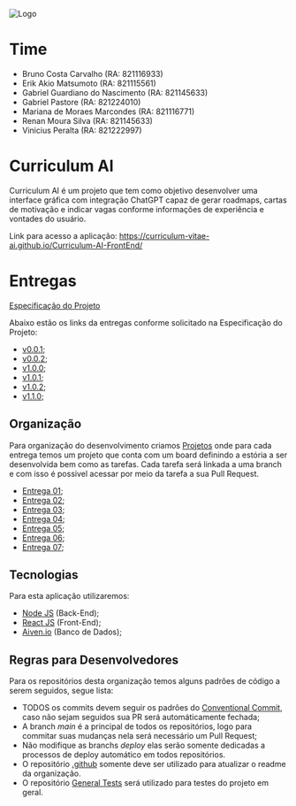 ![Logo](https://github.com/user-attachments/assets/8989f9ba-53d9-4a90-8f43-c692ff20dd45)

# Time

- Bruno Costa Carvalho (RA: 821116933)
- Erik Akio Matsumoto (RA: 821115561)
- Gabriel Guardiano do Nascimento (RA: 821145633)
- Gabriel Pastore (RA: 821224010)
- Mariana de Moraes Marcondes (RA: 821116771)
- Renan Moura Silva (RA: 821145633)
- Vinicius Peralta (RA: 821222997)

# Curriculum AI

Curriculum AI é um projeto que tem como objetivo desenvolver uma interface gráfica com integração ChatGPT capaz de gerar roadmaps, cartas de motivação e indicar vagas conforme informações de experiência e vontades do usuário.

Link para acesso a aplicação: https://curriculum-vitae-ai.github.io/Curriculum-AI-FrontEnd/

# Entregas

[Especificação do Projeto](EspecificacaoProjeto.pdf)

Abaixo estão os links da entregas conforme solicitado na Especificação do Projeto:

- [v0.0.1](https://github.com/Curriculum-Vitae-AI/Curriculum-AI-FrontEnd/releases/tag/v0.0.1);
- [v0.0.2](https://github.com/Curriculum-Vitae-AI/Curriculum-AI-FrontEnd/releases/tag/v0.0.2);
- [v1.0.0](https://github.com/Curriculum-Vitae-AI/Curriculum-AI-FrontEnd/releases/tag/v1.0.0);
- [v1.0.1](https://github.com/Curriculum-Vitae-AI/Curriculum-AI-BackEnd/releases/tag/v1.0.1);
- [v1.0.2](https://github.com/Curriculum-Vitae-AI/Curriculum-AI-BackEnd/releases/tag/v1.0.2);
- [v1.1.0](https://github.com/Curriculum-Vitae-AI/Curriculum-AI-BackEnd/releases/tag/v1.1.0);

## Organização

Para organização do desenvolvimento criamos [Projetos](https://github.com/orgs/Curriculum-Vitae-AI/projects) onde para cada entrega temos um projeto que conta com um board definindo a estória a ser desenvolvida bem como as tarefas. Cada tarefa será linkada a uma branch e com isso é possivel acessar por meio da tarefa a sua Pull Request.

- [Entrega 01](https://github.com/orgs/Curriculum-Vitae-AI/projects/2);
- [Entrega 02](https://github.com/orgs/Curriculum-Vitae-AI/projects/4);
- [Entrega 03](https://github.com/orgs/Curriculum-Vitae-AI/projects/5);
- [Entrega 04](https://github.com/orgs/Curriculum-Vitae-AI/projects/6);
- [Entrega 05](https://github.com/orgs/Curriculum-Vitae-AI/projects/7/);
- [Entrega 06](https://github.com/orgs/Curriculum-Vitae-AI/projects/8/);
- [Entrega 07](https://github.com/orgs/Curriculum-Vitae-AI/projects/9/);

## Tecnologias

Para esta aplicação utilizaremos:

- [Node JS](https://nodejs.org/pt) (Back-End);
- [React JS](https://react.dev/) (Front-End);
- [Aiven.io](https://aiven.io/) (Banco de Dados);

## Regras para Desenvolvedores

Para os repositórios desta organização temos alguns padrões de código a serem seguidos, segue lista:

- TODOS os commits devem seguir os padrões do [Conventional Commit](https://www.conventionalcommits.org/en/v1.0.0/), caso não sejam seguidos sua PR será automáticamente fechada;
- A branch _main_ é a principal de todos os repositórios, logo para commitar suas mudanças nela será necessário um Pull Request;
- Não modifique as branchs _deploy_ elas serão somente dedicadas a processos de deploy automático em todos repositórios.
- O repositório [.github](https://github.com/Curriculum-Vitae-AI/.github) somente deve ser utilizado para atualizar o readme da organização.
- O repositório [General Tests](https://github.com/Curriculum-Vitae-AI/GeneralTests) será utilizado para testes do projeto em geral.
